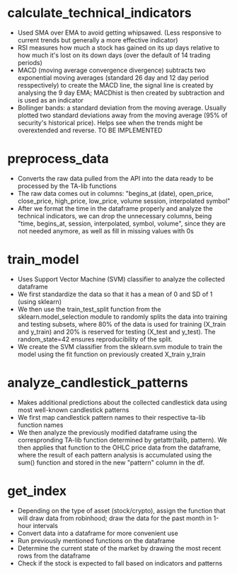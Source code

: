 # calculate_technical_indicators
- Used SMA over EMA to avoid getting whipsawed. (Less responsive to current trends but 
  generally a more effective indicator)
- RSI measures how much a stock has gained on its up days relative to how much it's lost
  on its down days (over the default of 14 trading periods)
- MACD (moving average convergence divergence) subtracts two exponential moving averages (standard
  26 day and 12 day period resspectively) to create the MACD line, the signal line is created
  by analysing the 9 day EMA; MACDhist is then created by subtraction and is used as an indicator
- Bollinger bands: a standard deviation from the moving average. Usually plotted two standard
  deviations away from the moving average (95% of security's historical price). Helps see when the 
  trends might be overextended and reverse. TO BE IMPLEMENTED

# preprocess_data
- Converts the raw data pulled from the API into the data ready to be processed by the TA-lib 
  functions
- The raw data comes out in columns: "begins_at (date), open_price, close_price, high_price, 
  low_price, volume session, interpolated symbol"
- After we format the time in the dataframe properly and analyze the technical indicators,
  we can drop the unnecessary columns, being "time, begins_at, session, interpolated, symbol,
  volume", since they are not needed anymore, as well as fill in missing values with 0s
  
# train_model
- Uses Support Vector Machine (SVM) classifier to analyze the collected dataframe
- We first standardize the data so that it has a mean of 0 and SD of 1 (using sklearn)
- We then use the train_test_split function from the sklearn.model_selection module to 
  randomly splits the data into training and testing subsets, where 80% of the data is used 
  for training (X_train and y_train) and 20% is reserved for testing (X_test and y_test). 
  The random_state=42 ensures reproducibility of the split.
- We create the SVM classifier from the sklearn.svm module to train the model using the fit
  function on previously created X_train y_train

# analyze_candlestick_patterns
- Makes additional predictions about the collected candlestick data using most well-known 
  candlestick patterns
- We first map candlestick pattern names to their respective ta-lib function names
- We then analyze the previously modified dataframe using the correspronding TA-lib function 
  determined by getattr(talib, pattern). We then applies that function to the OHLC price data 
  from the dataframe, where the result of each pattern analysis is accumulated using the sum() 
  function and stored in the new "pattern" column in the df.

# get_index
- Depending on the type of asset (stock/crypto), assign the function that will draw data
  from robinhood; draw the data for the past month in 1-hour intervals
- Convert data into a dataframe for more convenient use
- Run previously mentioned functions on the dataframe
- Determine the current state of the market by drawing the most recent rows from the dataframe
- Check if the stock is expected to fall based on indicators and patterns
